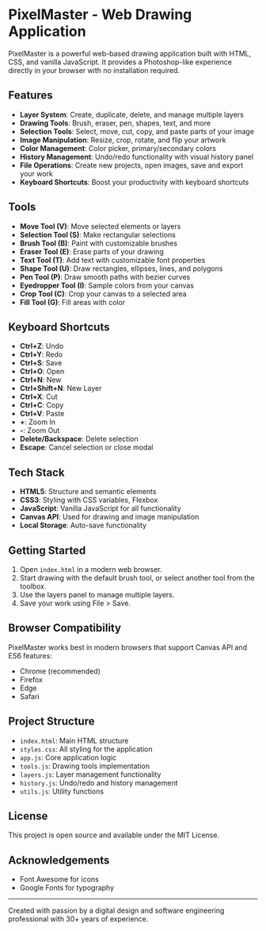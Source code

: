 # PixelMaster - Web Drawing Application

PixelMaster is a powerful web-based drawing application built with HTML, CSS, and vanilla JavaScript. It provides a Photoshop-like experience directly in your browser with no installation required.

## Features

- **Layer System**: Create, duplicate, delete, and manage multiple layers
- **Drawing Tools**: Brush, eraser, pen, shapes, text, and more
- **Selection Tools**: Select, move, cut, copy, and paste parts of your image
- **Image Manipulation**: Resize, crop, rotate, and flip your artwork
- **Color Management**: Color picker, primary/secondary colors
- **History Management**: Undo/redo functionality with visual history panel
- **File Operations**: Create new projects, open images, save and export your work
- **Keyboard Shortcuts**: Boost your productivity with keyboard shortcuts

## Tools

- **Move Tool (V)**: Move selected elements or layers
- **Selection Tool (S)**: Make rectangular selections
- **Brush Tool (B)**: Paint with customizable brushes
- **Eraser Tool (E)**: Erase parts of your drawing
- **Text Tool (T)**: Add text with customizable font properties
- **Shape Tool (U)**: Draw rectangles, ellipses, lines, and polygons
- **Pen Tool (P)**: Draw smooth paths with bezier curves
- **Eyedropper Tool (I)**: Sample colors from your canvas
- **Crop Tool (C)**: Crop your canvas to a selected area
- **Fill Tool (G)**: Fill areas with color

## Keyboard Shortcuts

- **Ctrl+Z**: Undo
- **Ctrl+Y**: Redo
- **Ctrl+S**: Save
- **Ctrl+O**: Open
- **Ctrl+N**: New
- **Ctrl+Shift+N**: New Layer
- **Ctrl+X**: Cut
- **Ctrl+C**: Copy
- **Ctrl+V**: Paste
- **+**: Zoom In
- **-**: Zoom Out
- **Delete/Backspace**: Delete selection
- **Escape**: Cancel selection or close modal

## Tech Stack

- **HTML5**: Structure and semantic elements
- **CSS3**: Styling with CSS variables, Flexbox
- **JavaScript**: Vanilla JavaScript for all functionality
- **Canvas API**: Used for drawing and image manipulation
- **Local Storage**: Auto-save functionality

## Getting Started

1. Open `index.html` in a modern web browser.
2. Start drawing with the default brush tool, or select another tool from the toolbox.
3. Use the layers panel to manage multiple layers.
4. Save your work using File > Save.

## Browser Compatibility

PixelMaster works best in modern browsers that support Canvas API and ES6 features:
- Chrome (recommended)
- Firefox
- Edge
- Safari

## Project Structure

- `index.html`: Main HTML structure
- `styles.css`: All styling for the application
- `app.js`: Core application logic
- `tools.js`: Drawing tools implementation
- `layers.js`: Layer management functionality
- `history.js`: Undo/redo and history management
- `utils.js`: Utility functions

## License

This project is open source and available under the MIT License.

## Acknowledgements

- Font Awesome for icons
- Google Fonts for typography

---

Created with passion by a digital design and software engineering professional with 30+ years of experience. 